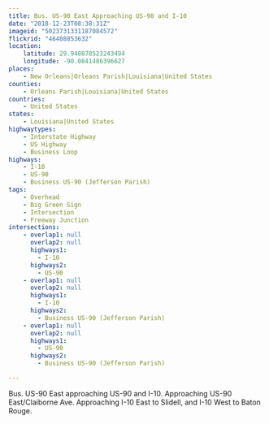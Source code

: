 ```yaml
---
title: Bus. US-90 East Approaching US-90 and I-10
date: "2018-12-23T08:38:31Z"
imageid: "5023731331187084572"
flickrid: "46408853632"
location:
    latitude: 29.948878523243494
    longitude: -90.0841486396627
places:
    - New Orleans|Orleans Parish|Louisiana|United States
counties:
    - Orleans Parish|Louisiana|United States
countries:
    - United States
states:
    - Louisiana|United States
highwaytypes:
    - Interstate Highway
    - US Highway
    - Business Loop
highways:
    - I-10
    - US-90
    - Business US-90 (Jefferson Parish)
tags:
    - Overhead
    - Big Green Sign
    - Intersection
    - Freeway Junction
intersections:
    - overlap1: null
      overlap2: null
      highways1:
        - I-10
      highways2:
        - US-90
    - overlap1: null
      overlap2: null
      highways1:
        - I-10
      highways2:
        - Business US-90 (Jefferson Parish)
    - overlap1: null
      overlap2: null
      highways1:
        - US-90
      highways2:
        - Business US-90 (Jefferson Parish)

---
```

Bus. US-90 East approaching US-90 and I-10.  Approaching US-90 East/Claiborne Ave.  Approaching I-10 East to Slidell, and I-10 West to Baton Rouge.